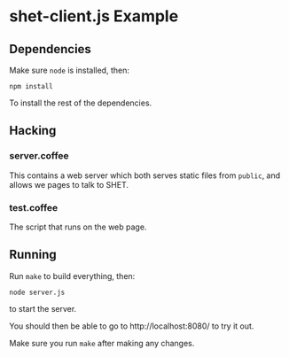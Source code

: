 # shet-client.js Example

## Dependencies

Make sure `node` is installed, then:

```
npm install
```

To install the rest of the dependencies.

## Hacking

### server.coffee

This contains a web server which both serves static files from `public`, and allows we pages to talk to SHET.

### test.coffee

The script that runs on the web page.

## Running

Run `make` to build everything, then:

```
node server.js
```

to start the server.

You should then be able to go to http://localhost:8080/ to try it out.

Make sure you run `make` after making any changes.
